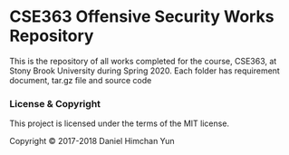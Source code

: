 # CSE363 Offensive Security Works Repository

This is the repository of all works completed for the course, CSE363, at Stony Brook University during Spring 2020.
Each folder has requirement document, tar.gz file and source code

### License & Copyright

This project is licensed under the terms of the MIT license.

Copyright © 2017-2018 Daniel Himchan Yun
